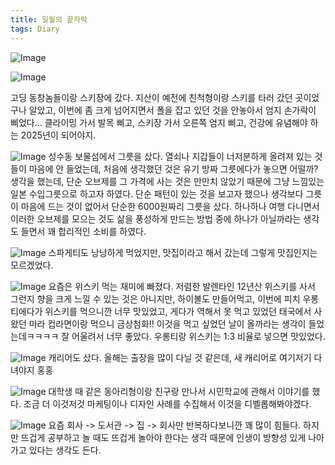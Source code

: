 ```yaml
---
title: 일월의 끝자락
tags: Diary
---
```

![Image](https://github.com/user-attachments/assets/c9090193-0c2a-4822-a388-efc7a73e8250)


![Image](https://github.com/user-attachments/assets/37bc7a8f-2ccd-4cf9-8b87-c1b53172cd02)

고딩 동창놈들이랑 스키장에 갔다. 지산이 예전에 친척형이랑 스키를 타러 갔던 곳이었구나 알았고, 이번에 좀 크게 넘어지면서 폴을 잡고 있던 것을 안놓아서 엄지 손가락이 삐었다... 클라이밍 가서 발목 삐고, 스키장 가서 오른쪽 엄지 삐고, 건강에 유념해야 하는 2025년이 되어야지.

![Image](https://github.com/user-attachments/assets/e810599a-800d-4394-a9a6-fb2e77c0fee6)
  성수동 보물섬에서 그릇을 샀다. 열쇠나 지갑들이 너저분하게 올려져 있는 것들이 마음에 안 들었는데, 처음에 생각했던 것은 유기 방짜 그릇에다가 놓으면 어떨까? 생각을 했는데, 단순 오브제를 그 가격에 사는 것은 만만치 않았기 때문에 그냥 느낌있는 일본 수입그릇으로 하고자 하였다. 단순 패턴이 있는 것을 보고자 했으나 생각보다 그릇이 마음에 드는 것이 없어서 단순한 6000원짜리 그릇을 샀다. 하나하나 여행 다니면서 이러한 오브제를 모으는 것도 삶을 풍성하게 만드는 방법 중에 하나가 아닐까라는 생각도 들면서 꽤 합리적인 소비를 하였다.


![Image](https://github.com/user-attachments/assets/43679482-71b5-47c8-8cfa-a5b871cca53e)
  스파게티도 낭낭하게 먹었지만, 맛집이라고 해서 갔는데 그렇게 맛집인지는 모르겠었다.


![Image](https://github.com/user-attachments/assets/74a69255-eca4-4f1e-aff0-e554b3d35cbb)
  요즘은 위스키 먹는 재미에 빠졌다. 저렴한 발렌타인 12년산 위스키를 사서 그런지 향을 크게 느낄 수 있는 것은 아니지만, 하이볼도 만들어먹고, 이번에 피치 우롱티에다가 위스키를 먹으니깐 너무 맛있었고, 게다가 역해서 못 먹고 있었던 태국에서 사왔던 마라 컵라면이랑 먹으니 금상첨화!! 이것을 먹고 싶었던 날이 올까라는 생각이 들었는데ㅋㅋㅋㅋ 잘 어울려서 너무 좋았다. 우롱티랑 위스키는 1:3 비율로 넣으면 맛있었다.


![Image](https://github.com/user-attachments/assets/83d13f5f-2296-42b3-b55b-6c1358c07d9e)
  캐리어도 샀다. 올해는 출장을 많이 다닐 것 같은데, 새 캐리어로 여기저기 다녀야지 홍홍


![Image](https://github.com/user-attachments/assets/1b086bd8-57ad-43c5-9f16-82c7f4e4bca1)
  대학생 때 같은 동아리형이랑 친구랑 만나서 시민학교에 관해서 이야기를 했다. 조금 더 이것저것 마케팅이나 디자인 사례를 수집해서 이것을 디벨롭해봐야겠다.


![Image](https://github.com/user-attachments/assets/613ee316-f026-43c4-8539-21c4c8fc1e33)
  요즘 회사 -> 도서관 -> 집 -> 회사만 반복하다보니깐 꽤 많이 힘들다. 하지만 뜨겁게 공부하고 놀 때도 뜨겁게 놀아야 한다는 생각 때문에 인생이 방향성 있게 나아가고 있다는 생각도 든다.